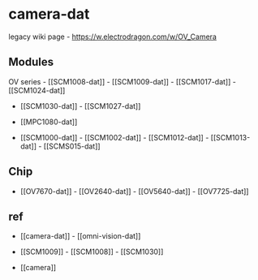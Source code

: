 
# camera-dat 

legacy wiki page - https://w.electrodragon.com/w/OV_Camera



## Modules 

OV series - [[SCM1008-dat]] - [[SCM1009-dat]] - [[SCM1017-dat]] - [[SCM1024-dat]] 

- [[SCM1030-dat]] - [[SCM1027-dat]]

- [[MPC1080-dat]]

- [[SCM1000-dat]] - [[SCM1002-dat]] - [[SCM1012-dat]] - [[SCM1013-dat]] - [[SCMS015-dat]]
  
## Chip 
- [[OV7670-dat]] - [[OV2640-dat]] - [[OV5640-dat]] - [[OV7725-dat]]

## ref 

- [[camera-dat]] - [[omni-vision-dat]]

- [[SCM1009]] - [[SCM1008]] - [[SCM1030]]

- [[camera]]